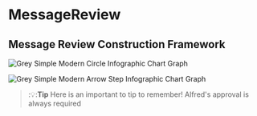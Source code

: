 # MessageReview
**Message Review Construction Framework**
---

![Grey Simple Modern Circle Infographic Chart Graph](https://github.com/shotechgittest/MessageReview/assets/143107465/49614b1b-770a-4bcf-a739-7e1b8f35f942)


![Grey Simple Modern Arrow Step Infographic Chart Graph](https://github.com/shotechgittest/MessageReview/assets/143107465/306fcb9f-a0ce-431d-982f-592b4fc559ca)



>:💡:**Tip** Here is an important to tip to remember!
Alfred's approval is always required
